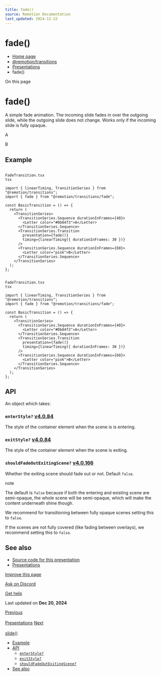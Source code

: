 ```yaml
---
title: fade()
source: Remotion Documentation
last_updated: 2024-12-22
---
```


# fade()

- [Home page](/)
- [@remotion/transitions](/docs/transitions/)
- [Presentations](/docs/transitions/presentations/)
- fade()

On this page

# fade()

A simple fade animation. The incoming slide fades in over the outgoing slide, while the outgoing slide does not change. Works only if the incoming slide is fully opaque.

A

B

## Example [​](\#example "Direct link to Example")

```

FadeTransition.tsx
tsx

import { linearTiming, TransitionSeries } from "@remotion/transitions";
import { fade } from "@remotion/transitions/fade";

const BasicTransition = () => {
  return (
    <TransitionSeries>
      <TransitionSeries.Sequence durationInFrames={40}>
        <Letter color="#0b84f3">A</Letter>
      </TransitionSeries.Sequence>
      <TransitionSeries.Transition
        presentation={fade()}
        timing={linearTiming({ durationInFrames: 30 })}
      />
      <TransitionSeries.Sequence durationInFrames={60}>
        <Letter color="pink">B</Letter>
      </TransitionSeries.Sequence>
    </TransitionSeries>
  );
};
```

```

FadeTransition.tsx
tsx

import { linearTiming, TransitionSeries } from "@remotion/transitions";
import { fade } from "@remotion/transitions/fade";

const BasicTransition = () => {
  return (
    <TransitionSeries>
      <TransitionSeries.Sequence durationInFrames={40}>
        <Letter color="#0b84f3">A</Letter>
      </TransitionSeries.Sequence>
      <TransitionSeries.Transition
        presentation={fade()}
        timing={linearTiming({ durationInFrames: 30 })}
      />
      <TransitionSeries.Sequence durationInFrames={60}>
        <Letter color="pink">B</Letter>
      </TransitionSeries.Sequence>
    </TransitionSeries>
  );
};
```

## API [​](\#api "Direct link to API")

An object which takes:

### `enterStyle?` [v4.0.84](https://github.com/remotion-dev/remotion/releases/v4.0.84) [​](\#enterstyle "Direct link to enterstyle")

The style of the container element when the scene is is entering.

### `exitStyle?` [v4.0.84](https://github.com/remotion-dev/remotion/releases/v4.0.84) [​](\#exitstyle "Direct link to exitstyle")

The style of the container element when the scene is exiting.

### `shouldFadeOutExitingScene?` [v4.0.166](https://github.com/remotion-dev/remotion/releases/v4.0.166) [​](\#shouldfadeoutexitingscene "Direct link to shouldfadeoutexitingscene")

Whether the exiting scene should fade out or not. Default `false`.

note

The default is `false` because if both the entering and existing scene are semi-opaque, the whole scene will be semi-opaque, which will make the content underneath shine though.

We recommend for transitioning between fully opaque scenes setting this to `false`.

If the scenes are not fully covered (like fading between overlays), we recommend setting this to `false`.

## See also [​](\#see-also "Direct link to See also")

- [Source code for this presentation](https://github.com/remotion-dev/remotion/blob/main/packages/transitions/src/presentations/fade.tsx)
- [Presentations](/docs/transitions/presentations)

[Improve this page](https://github.com/remotion-dev/remotion/edit/main/packages/docs/docs/transitions/presentations/fade.mdx)

[Ask on Discord](https://remotion.dev/discord)

[Get help](/docs/get-help)

Last updated on **Dec 20, 2024**

[Previous\
\
Presentations](/docs/transitions/presentations/) [Next\
\
slide()](/docs/transitions/presentations/slide)

- [Example](#example)
- [API](#api)
  - [`enterStyle?`](#enterstyle)
  - [`exitStyle?`](#exitstyle)
  - [`shouldFadeOutExitingScene?`](#shouldfadeoutexitingscene)
- [See also](#see-also)
